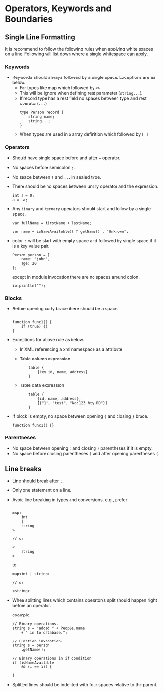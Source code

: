 # Operators, Keywords and Boundaries

## Single Line Formatting
It is recommend to follow the following rules when applying white spaces on a line. 
Following will list down where a single whitespace can apply.
### Keywords
* Keywords should always followed by a single space. Exceptions are as below.
  - For types like map which followed by `<>`
  - This will be ignore when defining rest parameter (`string...`).
  - If record type has a rest field no spaces between type and rest operator(`...`) 
    ```ballerina
    type Person record {
        string name;
        string...;
    }
    ```
  - When types are used in a array definition which followed by `[ ]`
### Operators
* Should have single space before and after `=` operator.
* No spaces before semicolon `;`.
* No space between `!` and `...` in sealed type.
* There should be no spaces between unary operator and the expression.

  ```ballerina
  int a = 0;
  a = -a;
  ``` 

* Any `binary` and `ternary` operators should start and follow by a single space.

  ```ballerina
  var fullName = firstName + lastName;
  
  var name = isNameAvailable() ? getName() : "Unknown";
  ```
* colon `:` will be start with empty space and followed by single space if it is a key value pair. 
  
  ```ballerina
  Person person = {
      name: "john",
      age: 20
  };
  ```
  except in module invocation there are no spaces around colon.
  
  ```ballerina
  io:println("");
  ```

### Blocks
* Before opening curly brace there should be a space. 

  ```ballerina

  function func1() {
      if (true) {}
  }

   ```
* Exceptions for above rule as below.
  - In XML referencing a xml namespace as a attribute
  - Table column expression
  
    ```ballerina
        table {
            {key id, name, address}
        }
    ```
  - Table data expression
  
    ```ballerina
        table {
            {id, name, address},
            [{"1", "test", "No:123 hty RD"}]
        }
    ```
* If block is empty, no space between opening `{` and closing `}` brace.
  ```ballerina
  function func1() {}
  ``` 
### Parentheses
* No space between opening `(` and closing `)` parentheses if it is empty.
* No space before closing parentheses `)` and after opening parentheses `(`.

## Line breaks
* Line should break after `;`.
* Only one statement on a line. 
* Avoid line breaking in types and conversions.
  e.g., prefer

  ```ballerina

  map<
      int
      |
      string
  > 

  // or

  <
      string
  >
  ```

  to

  ```ballerina
  map<int | string> 

  // or

  <string>
  ```

* When splitting lines which contains operator/s split should happen 
  right before an operator.
  
  example:
  
  ```ballerina
  // Binary operations.
  string s = "added " + People.name
      + " in to database.";
  
  // Function invocation.
  string s = person
      .getName();
  
  // Binary operations in if condition
  if (isNameAvailable 
      && (i == 1)) {
  
  }

  ```

* Splitted lines should be indented with four spaces relative to the parent.